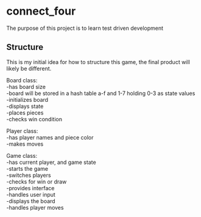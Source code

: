 # connect_four  

The purpose of this project is to learn test driven development  

## Structure  
This is my initial idea for how to structure this game, the final product will likely be different.  

Board class:  
-has board size  
-board will be stored in a hash table a-f and 1-7 holding 0-3 as state values  
-initializes board  
-displays state  
-places pieces  
-checks win condition  

Player class:  
-has player names and piece color  
-makes moves  

Game class:  
-has current player, and game state  
-starts the game  
-switches players  
-checks for win or draw  
-provides interface  
-handles user input  
-displays the board  
-handles player moves  
